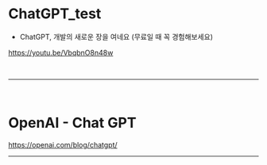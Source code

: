 # ChatGPT_test

- ChatGPT, 개발의 새로운 장을 여네요 (무료일 때 꼭 경험해보세요)

https://youtu.be/VbqbnO8n48w

<br>

<hr>

<br>


# OpenAI - Chat GPT

https://openai.com/blog/chatgpt/


<hr>

<br>


